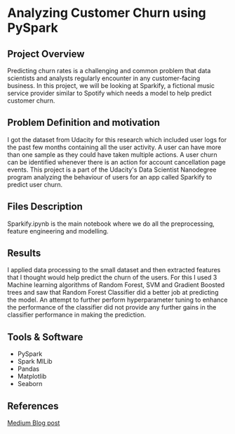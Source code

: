 # Analyzing Customer Churn using PySpark
## Project Overview
Predicting churn rates is a challenging and common problem that data scientists and analysts regularly encounter in any customer-facing business.
In this project, we will be looking at Sparkify, a fictional music service provider similar to Spotify which needs a model to help predict customer churn.

## Problem Definition and motivation
I got the dataset from Udacity for this research which included user logs for the past few months containing all the user activity. A user can have more than one sample as they could have taken multiple actions. A user churn can be identified whenever there is an action for account cancellation page events.
This project is a part of the Udacity's Data Scientist Nanodegree program analyzing the behaviour of users for an app called Sparkify to predict user churn.

## Files Description
Sparkify.ipynb is the main notebook where we do all the preprocessing, feature engineering and modelling. 

## Results 
I applied data processing to the small dataset and then extracted features that I thought would help predict the churn of the users. For this I used 3 Machine learning algorithms of Random Forest, SVM and Gradient Boosted trees and saw that Random Forest Classifier did a better job at predicting the model. An attempt to further perform hyperparameter tuning to enhance the performance of the classifier did not provide any further gains in the classifier performance in making the prediction.


## Tools & Software
* PySpark
* Spark MlLib
* Pandas
* Matplotlib
* Seaborn

## References
[Medium Blog post](https://capricioussunny.medium.com/analyzing-customer-churn-using-pyspark-abd6a558780f)
